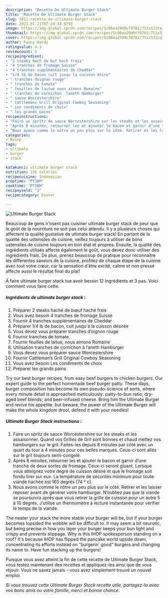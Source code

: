 ```yaml
---
description: "Recette De Ultimate Burger Stack"
title: "Recette De Ultimate Burger Stack"
slug: 1811-recette-de-ultimate-burger-stack
date: 2021-01-21T07:24:34.879Z
image: https://img-global.cpcdn.com/recipes/5c06ea29d9cf0701/751x532cq70/ultimate-burger-stack-photo-principale-de-la-recette.jpg
thumbnail: https://img-global.cpcdn.com/recipes/5c06ea29d9cf0701/751x532cq70/ultimate-burger-stack-photo-principale-de-la-recette.jpg
cover: https://img-global.cpcdn.com/recipes/5c06ea29d9cf0701/751x532cq70/ultimate-burger-stack-photo-principale-de-la-recette.jpg
author: Fanny Hardy
ratingvalue: 4.3
reviewcount: 5
recipeingredient:
- "2 steaks hach de buf hach frais"
- "4 tranches de fromage Suisse"
- "4 tranches supplmentaires de Cheddar"
- "1/4 lb de bacon cuit jusqu la cuisson dsire"
- " tranches doignon rouge"
- " tranches de tomate"
- " feuilles de laitue nous aimons Romaine"
- " tranches de cornichon  laneth Hamburger"
- " sauce Worcestershire"
- " Cattlemans Grill Original Cowboy Seasoning"
- " Les condiments de choix"
- " les grands pains"
recipeinstructions:
- "Faire un spritz de sauce Worcestershire sur les steaks et les assaisonner. Quand vos Grilles de Gril sont bonnes et chaud mettez vos hamburgers sur le gril. Faites-les depuis 8 minutes par côté avec un quart du tour à 4 minutes pour ces belles marques. Ceux-ci sont allés sur le gril toujours semi-congelé."
- "Après 8 minutes, retourner les et ajouter le bacon et garnir d’une tranche de deux sortes de fromage. Ceux-ci seront gluant. Lorsque vous atteignez votre degré de cuisson désiré et que le fromage soit fondu tirer sur eux. La température de sécurités minimum pour toute viande hachée est 165 degrés (74 ° c)."
- "Nous avons comme le nôtre un peu plus sur le côté. Retirer et les laisser reposer avant de générer votre hamburger. N’oubliez pas que la viande se poursuivra après que vous retirer la grille de cuisson pour un autre 5 à 10 degrés. J’utilise un thermomètre à lecture instantanée pour vérifier le temps de la viande."
categories:
- Resep
tags:
- ultimate
- burger
- stack

katakunci: ultimate burger stack 
nutrition: 156 calories
recipecuisine: Indonesian
preptime: "PT30M"
cooktime: "PT30M"
recipeyield: "3"
recipecategory: Dinner

---
```



![Ultimate Burger Stack](https://img-global.cpcdn.com/recipes/5c06ea29d9cf0701/751x532cq70/ultimate-burger-stack-photo-principale-de-la-recette.jpg)

Beaucoup de gens n'osent pas cuisiner ultimate burger stack de peur que le goût de la nourriture ne soit pas celui attendu. Il y a plusieurs choses qui affectent la qualité gustative de ultimate burger stack! En partant de la qualité des ustensiles de cuisine, veillez toujours à utiliser de bons ustensiles de cuisine toujours en bon état et propres. Ensuite, la qualité des ingrédients utilisés affecte également le goût, vous devez donc utiliser des ingrédients frais. De plus, prenez beaucoup de pratique pour reconnaître les différentes saveurs de la cuisine, profitez de chaque étape de la cuisine avec tout votre cœur, car la sensation d'être excité, calme et non pressé affecte aussi le résultat final du plat!

<!--inarticleads1-->

À faire ultimate burger stack tue avoir besoin 12 Ingrédients et 3 pas. Voici comment vous faire cette.

##### Ingrédients de ultimate burger stack :

1. Préparer 2 steaks haché de bœuf haché frais
1. Vous avez besoin 4 tranches de fromage Suisse
1. Fournir 4 tranches supplémentaires de Cheddar
1. Préparer 1/4 lb de bacon, cuit jusqu&#39;à la cuisson désirée
1. Vous devez vous préparer  tranches d’oignon rouge
1. Fournir  tranches de tomate
1. Fournir  feuilles de laitue, nous aimons Romaine
1. Utilisation  tranches de cornichon à l’aneth Hamburger
1. Vous devez vous préparer  sauce Worcestershire
1. Fournir  Cattleman’s Grill Original Cowboy Seasoning
1. Vous avez besoin  Les condiments de choix
1. Préparer  les grands pains


Try our best burger recipes, from easy beef burgers to chicken burgers. Our expert guide to the perfect homemade beef burger patty. These days, burger composition has become its own pseudo-science of sorts, where every minute detail is approached meticulously: patty-to-bun ratio; dry-aged beef blends; and beer-infused cheese. Bring him the Ultimate Burger and revive his appetite. but beware, the power of the Ultimate Burger will make the whole kingdom drool, defend it with your needles! 

<!--inarticleads2-->

##### Ultimate Burger Stack instructions :

1. Faire un spritz de sauce Worcestershire sur les steaks et les assaisonner. Quand vos Grilles de Gril sont bonnes et chaud mettez vos hamburgers sur le gril. Faites-les depuis 8 minutes par côté avec un quart du tour à 4 minutes pour ces belles marques. Ceux-ci sont allés sur le gril toujours semi-congelé.
1. Après 8 minutes, retourner les et ajouter le bacon et garnir d’une tranche de deux sortes de fromage. Ceux-ci seront gluant. Lorsque vous atteignez votre degré de cuisson désiré et que le fromage soit fondu tirer sur eux. La température de sécurités minimum pour toute viande hachée est 165 degrés (74 ° c).
1. Nous avons comme le nôtre un peu plus sur le côté. Retirer et les laisser reposer avant de générer votre hamburger. N’oubliez pas que la viande se poursuivra après que vous retirer la grille de cuisson pour un autre 5 à 10 degrés. J’utilise un thermomètre à lecture instantanée pour vérifier le temps de la viande.


The neater your stack the more stable your burger will be, but if your burger becomes lopsided the wobble will be difficult to. It may seem a bit neurotic, but being precise in how you layer your burger keeps your bun light and crispy and prevents slippage. Why is this IHOP spokesperson standing on a roof? It&#39;s because IHOP has flipped the pancake world upside down, concentrating its efforts instead on &#34;burgerin&#39; good&#34; burgers and changing its name to. Have fun stacking up the burgers! 

<!--inarticleads1-->

<p>
Puisque vous avez atteint la fin de cette recette de Ultimate Burger Stack, vous testez maintenant des recettes et appliquez-les ainsi que de vous réjouir. Vous ne savez jamais - vous avez simplement trouvé un nouvel emploi.
</p>

<p>
<i>Si vous trouvez cette Ultimate Burger Stack recette utile, partagez-la avec vos bons amis ou votre famille, merci et bonne chance.</i>
</p>
